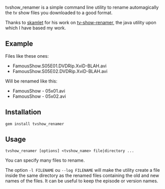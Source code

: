tvshow_renamer is a simple command line utility to rename automagically the tv show files you downloaded to a good format.

Thanks to [skamlet](https://github.com/skamlet) for his work on [tv-show-renamer](https://github.com/skamlet/tv-show-renamer), the java utility upon which I have based my work.


Example
-------

Files like these ones:

* FamousShow.S05E01.DVDRip.XviD-BLAH.avi
* FamousShow.S05E02.DVDRip.XviD-BLAH.avi

Will be renamed like this:

* FamousShow - 05x01.avi
* FamousShow - 05x02.avi


Installation
------------

`gem install tvshow_renamer`


Usage
-----

`tvshow_renamer [options] <tvshow_name> file|directory ...`

You can specify many files to rename.

The option `-l FILENAME` ou `--log FILENAME` will make the utility create a file inside the same directory as the renamed files containing the old and new names of the files. It can be useful to keep the episode or version names.